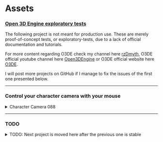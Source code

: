 # Assets

### [Open 3D Engine exploratory tests](https://www.youtube.com/@rzDmyth/videos)

The following project is not meant for production use. These are merely proof-of-concept tests, or exploratory-tests, due to a lack of official documentation and tutorials.

For more content regarding O3DE check my channel here [rzDmyth](https://www.youtube.com/@rzDmyth), O3DE official youtube channel here [Open3DEngine](https://www.youtube.com/@Open3DEngine) or O3DE official website here [O3DE](https://o3de.org/).

I will post more projects on GitHub if I manage to fix the issues of the first one presented below.

---

### Control your character camera with your mouse

<details> 
<summary> Character Camera 088 </summary>

The very first prototype is showcased in this YouTube video: [Camera Rotation (FPS/3PP)](https://www.youtube.com/watch?v=2CHfPDAxNts&t=312s&ab_channel=rzDmyth) 

### Initial objectives
| Issues & Goals	| . | Description 	| Prototype (Version 0.1) |
| ------------- |:-------------:|:-------------:|:-------------:|
| FPS & 3PP camera | . | Lua scripts and input bindings capable of controlling the character camera with the mouse. Shifting the camera(s) view is done with a key-event (F4) | Prototyped |
| Limiters | . | Issue: no clamp in the angles. The camera can rotate beyond expected behaviors | TODO |
| | . | | |
| Rotation of Objects | . | Rotate an object on its own axis. As if it is an item on display | Prototyped |
| Reuseability | . | Issue: if you assign the same script to more than one Lua Script Component, only one object rotates | TODO |
| | . | | |
| Observer | . | Script for logging. Centralized functions to warn and message the developer through the console | Prototyped |
| Observer Improvements | . | Further improve the observer with additional functions or a completely alternative method (more independent) | TODO |

---
</details>

---

### TODO

<details> 
<summary> TODO: Next project is moved here after the previous one is stable </summary>

### Initial objectives
| Issues & Goals	| . | Description 	| Prototype (Version 0.1) |
| ------------- |:-------------:|:-------------:|:-------------:|
| | . | | |

---
</details>
